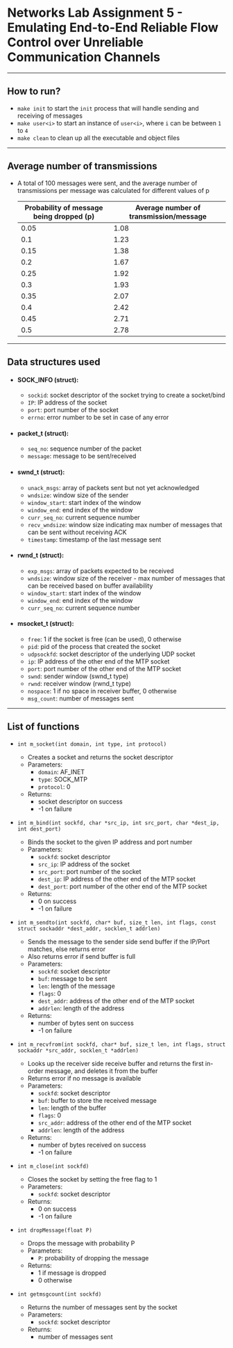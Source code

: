  # Networks Lab Assignment 5 - Emulating End-to-End Reliable Flow Control over Unreliable Communication Channels

--- 

## How to run?
- `make init` to start the `init` process that will handle sending and receiving of messages
- `make user<i>` to start an instance of `user<i>`, where `i` can be between `1` to `4`
- `make clean` to clean up all the executable and object files

--- 

## Average number of transmissions

- A total of 100 messages were sent, and the average number of transmissions per message was calculated for different values of p
  
    | Probability of message being dropped (p)  | Average number of transmission/message |
    |-------------------------------------------|----------------------------------------|
    | 0.05                                      | 1.08                                   |
    | 0.1                                       | 1.23                                   |
    | 0.15                                      | 1.38                                   |
    | 0.2                                       | 1.67                                   |
    | 0.25                                      | 1.92                                   |
    | 0.3                                       | 1.93                                   |
    | 0.35                                      | 2.07                                   |
    | 0.4                                       | 2.42                                   |
    | 0.45                                      | 2.71                                   |
    | 0.5                                       | 2.78                                   |

---

## Data structures used

- #### SOCK_INFO (struct):
    - `sockid`: socket descriptor of the socket trying to create a socket/bind
    - `IP`: IP address of the socket
    - `port`: port number of the socket
    - `errno`: error number to be set in case of any error

- #### packet_t (struct):
    - `seq_no`: sequence number of the packet
    - `message`: message to be sent/received

- #### swnd_t (struct):
    - `unack_msgs`: array of packets sent but not yet acknowledged
    - `wndsize`: window size of the sender
    - `window_start`: start index of the window
    - `window_end`: end index of the window
    - `curr_seq_no`: current sequence number
    - `recv_wndsize`: window size indicating max number of messages that can be sent without receiving ACK
    - `timestamp`: timestamp of the last message sent

- #### rwnd_t (struct):
    - `exp_msgs`: array of packets expected to be received
    - `wndsize`: window size of the receiver - max number of messages that can be received based on buffer availability
    - `window_start`: start index of the window
    - `window_end`: end index of the window
    - `curr_seq_no`: current sequence number

- #### msocket_t (struct):
    - `free`: 1 if the socket is free (can be used), 0 otherwise
    - `pid`: pid of the process that created the socket
    - `udpsockfd`: socket descriptor of the underlying UDP socket
    - `ip`: IP address of the other end of the MTP socket
    - `port`: port number of the other end of the MTP socket
    - `swnd`: sender window (swnd_t type)
    - `rwnd`: receiver window (rwnd_t type)
    - `nospace`: 1 if no space in receiver buffer, 0 otherwise
    - `msg_count`: number of messages sent

----------------------------------------------------------------------------------------------------------------------------

## List of functions

- `int m_socket(int domain, int type, int protocol)`
    - Creates a socket and returns the socket descriptor
    - Parameters:
        - `domain`: AF_INET
        - `type`: SOCK_MTP
        - `protocol`: 0
    - Returns:
        - socket descriptor on success
        - -1 on failure

- `int m_bind(int sockfd, char *src_ip, int src_port, char *dest_ip, int dest_port)`
    - Binds the socket to the given IP address and port number
    - Parameters:
        - `sockfd`: socket descriptor
        - `src_ip`: IP address of the socket
        - `src_port`: port number of the socket
        - `dest_ip`: IP address of the other end of the MTP socket
        - `dest_port`: port number of the other end of the MTP socket
    - Returns:
        - 0 on success
        - -1 on failure

- `int m_sendto(int sockfd, char* buf, size_t len, int flags, const struct sockaddr *dest_addr, socklen_t addrlen)`
    - Sends the message to the sender side send buffer if the IP/Port matches, else returns error
    - Also returns error if send buffer is full
    - Parameters:
        - `sockfd`: socket descriptor
        - `buf`: message to be sent
        - `len`: length of the message
        - `flags`: 0
        - `dest_addr`: address of the other end of the MTP socket
        - `addrlen`: length of the address
    - Returns:
        - number of bytes sent on success
        - -1 on failure

- `int m_recvfrom(int sockfd, char* buf, size_t len, int flags, struct sockaddr *src_addr, socklen_t *addrlen)`
    - Looks up the receiver side receive buffer and returns the first in-order message, and deletes it from the buffer 
    - Returns error if no message is available
    - Parameters:
        - `sockfd`: socket descriptor
        - `buf`: buffer to store the received message
        - `len`: length of the buffer
        - `flags`: 0
        - `src_addr`: address of the other end of the MTP socket
        - `addrlen`: length of the address
    - Returns:
        - number of bytes received on success
        - -1 on failure

- `int m_close(int sockfd)`
    - Closes the socket by setting the free flag to 1
    - Parameters:
        - `sockfd`: socket descriptor
    - Returns:
        - 0 on success
        - -1 on failure

- `int dropMessage(float P)`
    - Drops the message with probability P
    - Parameters:
        - `P`: probability of dropping the message
    - Returns:
        - 1 if message is dropped
        - 0 otherwise

- `int getmsgcount(int sockfd)`
    - Returns the number of messages sent by the socket
    - Parameters:
        - `sockfd`: socket descriptor
    - Returns:
        - number of messages sent


